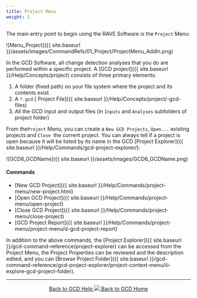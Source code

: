 ```yaml
---
title: Project Menu
weight: 1
---
```


The main entry point to begin using the RAVE Software is the `Project` Menu:

![Menu_Project]({{ site.baseurl }}/assets/images/CommandRefs/01_Project/ProjectMenu_AddIn.png)


In the GCD Software, all change detection analyses that you do are performed within a specific project. A [GCD project]({{ site.baseurl }}/Help/Concepts/project) consists of three primary elements:

1. A folder (fixed path) on your file system where the project and its contents exist.
2. A `*.gcd` [ Project File]({{ site.baseurl }}/Help/Concepts/project/-gcd-files)
3. All the GCD input and output files (in `Inputs` and `Analyses` subfolders of project folder)

From the`Project` Menu, you can create a `New GCD Projects`, `Open...` existing projects and `Close `the current project. You can always tell if a project is open because it will be listed by its name in the GCD [Project Explorer]({{ site.baseurl }}/Help/Commands/gcd-project-explorer/):

![GCD6_GCDName]({{ site.baseurl }}/assets/images/GCD6_GCDName.png)

#### Commands

- [New GCD Project]({{ site.baseurl }}/Help/Commands/project-menu/new-project.html)
- [Open GCD Project]({{ site.baseurl }}/Help/Commands/project-menu/open-project)
- [Close GCD Project]({{ site.baseurl }}/Help/Commands/project-menu/close-project)
- [GCD Project Report]({{ site.baseurl }}/Help/Commands/project-menu/project-menu/d-gcd-project-report)

In addition to the above commands, the [Project Explorer]({{ site.baseurl }}/gcd-command-reference/project-explorer) can be accessed from the Project Menu, the Project Properties can be reviewed and the description edited, and you can [Browse Project Folder]({{ site.baseurl }}/gcd-command-reference/gcd-project-explorer/project-context-menu/iii-explore-gcd-project-folder).

------
<div align="center">
	<a class="hollow button" href="{{ site.baseurl }}/Help"><i class="fa fa-chevron-circle-left"></i>  Back to GCD Help </a>  
	<a class="hollow button" href="{{ site.baseurl }}/"><img src="{{ site.baseurl}}/assets/images/icons/GCDAddIn.png">  Back to GCD Home </a>  
</div>